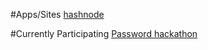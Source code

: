 #Apps/Sites
[hashnode](https://hashnode.com/)

#Currently Participating
[Password hackathon](https://hashnode.com/hackathons/1password?source=hackathon-feed-widget)
